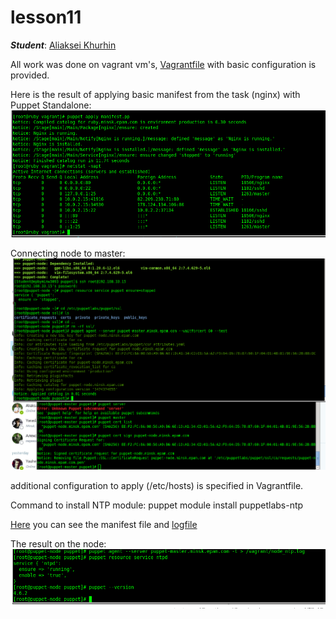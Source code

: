 # lesson11

***Student***: [Aliaksei Khurhin](https://epa.ms/1Cqi0K)

All work was done on vagrant vm's, [Vagrantfile](Vagrantfile) with basic configuration is provided.

Here is the result of applying basic manifest from the task (nginx) with Puppet Standalone:
![Alt text](resource/Screenshot.png "scr1")

Connecting node to master:
![Alt text](resource/Screenshot-6.png "scr2")

additional configuration to apply (/etc/hosts) is specified in Vagrantfile.

Command to install NTP module:
puppet module install puppetlabs-ntp

[Here](site.pp) you can see the manifest file and [logfile](node_ntp.log)

The result on the node:
![Alt text](resource/Screenshot-7.png "scr3")
